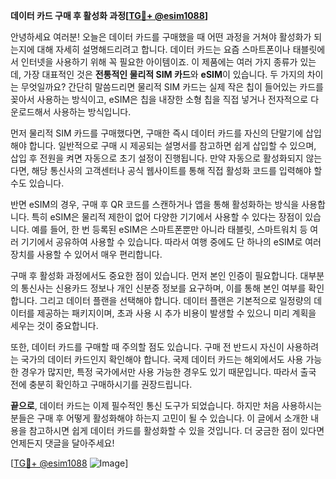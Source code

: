 **데이터 카드 구매 후 활성화 과정[[TG💪+ @esim1088](https://t.me/s/esim1088)]**

안녕하세요 여러분! 오늘은 데이터 카드를 구매했을 때 어떤 과정을 거쳐야 활성화가 되는지에 대해 자세히 설명해드리려고 합니다. 데이터 카드는 요즘 스마트폰이나 태블릿에서 인터넷을 사용하기 위해 꼭 필요한 아이템이죠. 이 제품에는 여러 가지 종류가 있는데, 가장 대표적인 것은 **전통적인 물리적 SIM 카드**와 **eSIM**이 있습니다. 두 가지의 차이는 무엇일까요? 간단히 말씀드리면 물리적 SIM 카드는 실제 작은 칩이 들어있는 카드를 꽂아서 사용하는 방식이고, eSIM은 칩을 내장한 소형 칩을 직접 넣거나 전자적으로 다운로드해서 사용하는 방식입니다.

먼저 물리적 SIM 카드를 구매했다면, 구매한 즉시 데이터 카드를 자신의 단말기에 삽입해야 합니다. 일반적으로 구매 시 제공되는 설명서를 참고하면 쉽게 삽입할 수 있으며, 삽입 후 전원을 켜면 자동으로 초기 설정이 진행됩니다. 만약 자동으로 활성화되지 않는다면, 해당 통신사의 고객센터나 공식 웹사이트를 통해 직접 활성화 코드를 입력해야 할 수도 있습니다.

반면 eSIM의 경우, 구매 후 QR 코드를 스캔하거나 앱을 통해 활성화하는 방식을 사용합니다. 특히 eSIM은 물리적 제한이 없어 다양한 기기에서 사용할 수 있다는 장점이 있습니다. 예를 들어, 한 번 등록된 eSIM은 스마트폰뿐만 아니라 태블릿, 스마트워치 등 여러 기기에서 공유하여 사용할 수 있습니다. 따라서 여행 중에도 단 하나의 eSIM로 여러 장치를 사용할 수 있어서 매우 편리합니다.

구매 후 활성화 과정에서도 중요한 점이 있습니다. 먼저 본인 인증이 필요합니다. 대부분의 통신사는 신용카드 정보나 개인 신분증 정보를 요구하며, 이를 통해 본인 여부를 확인합니다. 그리고 데이터 플랜을 선택해야 합니다. 데이터 플랜은 기본적으로 일정량의 데이터를 제공하는 패키지이며, 초과 사용 시 추가 비용이 발생할 수 있으니 미리 계획을 세우는 것이 중요합니다.

또한, 데이터 카드를 구매할 때 주의할 점도 있습니다. 구매 전 반드시 자신이 사용하려는 국가의 데이터 카드인지 확인해야 합니다. 국제 데이터 카드는 해외에서도 사용 가능한 경우가 많지만, 특정 국가에서만 사용 가능한 경우도 있기 때문입니다. 따라서 출국 전에 충분히 확인하고 구매하시기를 권장드립니다.

**끝으로**, 데이터 카드는 이제 필수적인 통신 도구가 되었습니다. 하지만 처음 사용하시는 분들은 구매 후 어떻게 활성화해야 하는지 고민이 될 수 있습니다. 이 글에서 소개한 내용을 참고하시면 쉽게 데이터 카드를 활성화할 수 있을 것입니다. 더 궁금한 점이 있다면 언제든지 댓글을 달아주세요!

[[TG💪+ @esim1088](https://t.me/s/esim1088) ![Image](https://i.postimg.cc/Y0z9fWf4/image.png)]